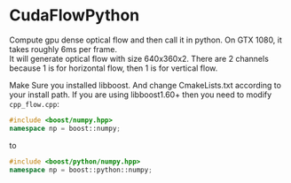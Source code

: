 # CudaFlowPython
Compute gpu dense optical flow and then call it in python. On GTX 1080, it takes roughly 6ms per frame.  
It will generate optical flow with size 640x360x2. There are 2 channels because 1 is for horizontal flow, then 1 is for vertical flow.  

Make Sure you installed libboost. And change CmakeLists.txt according to your install path. If you are using libboost1.60+ then you need to modify `cpp_flow.cpp`:
```cpp
#include <boost/numpy.hpp>
namespace np = boost::numpy;
```
to  
```cpp
#include <boost/python/numpy.hpp>
namespace np = boost::python::numpy;
```
